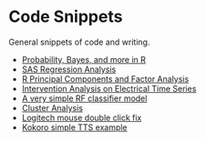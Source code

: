 Code Snippets
==========

General snippets of code and writing.

-   [Probability, Bayes, and more in R](probabilitybayes.md)
-   [SAS Regression Analysis](regression.sas)
-   [R Principal Components and Factor Analysis](PC_FA.r)
-   [Intervention Analysis on Electrical Time Series](PowerTimeSeries.r)
-   [A very simple RF classifier model](BasicClassifier.r)
-   [Cluster Analysis](ClusterAnalysis.r)
-   [Logitech mouse double click fix](catch_double_click.lua)
-   [Kokoro simple TTS example](kokoro_TTS.py)
